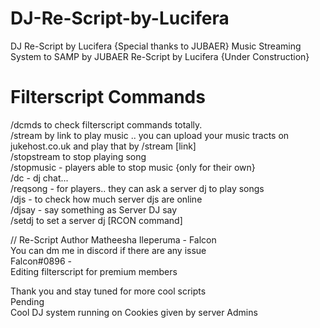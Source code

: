 # DJ-Re-Script-by-Lucifera
DJ Re-Script by Lucifera {Special thanks to JUBAER}
Music Streaming System to SAMP by JUBAER
Re-Script by Lucifera {Under Construction}

# Filterscript Commands
/dcmds to check filterscript commands totally.                                                                             
/stream by link to play music .. you can upload your music tracts on jukehost.co.uk and play that by /stream [link]                                     
/stopstream to stop playing song                                                                                                          
/stopmusic - players able to stop music {only for their own}                                                                                                        
/dc - dj chat...                                                                                                                                       
/reqsong - for players.. they can ask a server dj to play songs                                                                                
/djs - to check how much server djs are online                                                                               
/djsay - say something as Server DJ say                                                                               
/setdj to set a server dj [RCON command]                                                                               

// Re-Script Author Matheesha Ileperuma - Falcon                                                                               
You can dm me in discord if there are any issue                                                                                
Falcon#0896 -                                                                                                                                                               
Editing filterscript for premium members                                                                               

Thank you and stay tuned for more cool scripts                                                                                
Pending                                                                                
  Cool DJ system running on Cookies given by server Admins                                                                               
